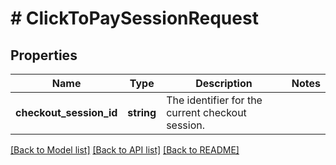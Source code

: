 # # ClickToPaySessionRequest

## Properties

Name | Type | Description | Notes
------------ | ------------- | ------------- | -------------
**checkout_session_id** | **string** | The identifier for the current checkout session. |

[[Back to Model list]](../../README.md#models) [[Back to API list]](../../README.md#endpoints) [[Back to README]](../../README.md)
